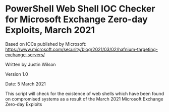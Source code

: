 # PowerShell Web Shell IOC Checker for Microsoft Exchange Zero-day Exploits, March 2021
Based on IOCs published by Microsoft: https://www.microsoft.com/security/blog/2021/03/02/hafnium-targeting-exchange-servers/ 

Written by Justin Wilson

Version 1.0 

Date: 5 March 2021

This script will check for the existence of web shells which have been found on compromised systems as a result of the March 2021 Microsoft Exchange Zero-day Exploits
